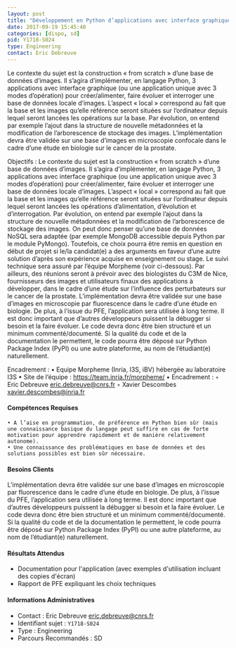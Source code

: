 ```yaml
---
layout: post
title: "Développement en Python d’applications avec interface graphique de construction, d’évolution et d’interrogation d’une base de données locale d’images"
date: 2017-09-19 15:45:48
categories: [dispo, sd]
pid: Y1718-S024
type: Engineering
contact: Eric Debreuve
---
```

       
Le contexte du sujet est la construction « from scratch » d’une base de données d’images. Il s’agira d’implémenter, en langage Python, 3 applications avec interface graphique (ou une application unique avec 3 modes d’opération) pour créer/alimenter, faire évoluer et interroger une base de données locale d’images. L’aspect « local » correspond au fait que la base et les images qu’elle référence seront situées sur l’ordinateur depuis lequel seront lancées les opérations sur la base. Par évolution, on entend par exemple l’ajout dans la structure de nouvelle métadonnées et la modification de l’arborescence de stockage des images. L’implémentation devra être validée sur une base d’images en microscopie confocale dans le cadre d’une étude en biologie sur le cancer de la prostate.

Objectifs :
Le contexte du sujet est la construction « from scratch » d’une base de données d’images. Il s’agira d’implémenter, en langage Python, 3 applications avec interface graphique (ou une application unique avec 3 modes d’opération) pour créer/alimenter, faire évoluer et interroger une base de données locale d’images. L’aspect « local » correspond au fait que la base et les images qu’elle référence seront situées sur l’ordinateur depuis lequel seront lancées les opérations d’alimentation, d’évolution et d’interrogation. Par évolution, on entend par exemple l’ajout dans la structure de nouvelle métadonnées et la modification de l’arborescence de stockage des images. On peut donc penser qu’une base de données NoSQL sera adaptée (par exemple MongoDB accessible depuis Python par le module PyMongo). Toutefois, ce choix pourra être remis en question en début de projet si le/la candidat(e) a des arguments en faveur d’une autre solution d’après son expérience acquise en enseignement ou stage.
	Le suivi technique sera assuré par l’équipe Morpheme (voir ci-dessous). Par ailleurs, des réunions seront à prévoir avec des biologistes du C3M de Nice, fournisseurs des images et utilisateurs finaux des applications à développer, dans le cadre d’une étude sur l’influence des perturbateurs sur le cancer de la prostate.
	L’implémentation devra être validée sur une base d’images en microscopie par fluorescence dans le cadre d’une étude en biologie. De plus, à l’issue du PFE, l’application sera utilisée à long terme. Il est donc important que d’autres développeurs puissent la débugger si besoin et la faire évoluer. Le code devra donc être bien structuré et un minimum commenté/documenté. Si la qualité du code et de la documentation le permettent, le code pourra être déposé sur Python Package Index (PyPI) ou une autre plateforme, au nom de l’étudiant(e) naturellement.

Encadrement :
    • Equipe Morpheme (Inria, I3S, iBV) hébergée au laboratoire I3S
    • Site de l’équipe : https://team.inria.fr/morpheme/
    • Encadrement :
        ◦ Eric Debreuve		eric.debreuve@cnrs.fr
        ◦ Xavier Descombes	xavier.descombes@inria.fr

#### Compétences Requises
    • A l’aise en programmation, de préférence en Python bien sûr (mais une connaissance basique du langage peut suffire en cas de forte motivation pour apprendre rapidement et de manière relativement autonome).
    • Une connaissance des problématiques en base de données et des solutions possibles est bien sûr nécessaire.


#### Besoins Clients
L’implémentation devra être validée sur une base d’images en microscopie par fluorescence dans le cadre d’une étude en biologie. De plus, à l’issue du PFE, l’application sera utilisée à long terme. Il est donc important que d’autres développeurs puissent la débugger si besoin et la faire évoluer. Le code devra donc être bien structuré et un minimum commenté/documenté. Si la qualité du code et de la documentation le permettent, le code pourra être déposé sur Python Package Index (PyPI) ou une autre plateforme, au nom de l’étudiant(e) naturellement.

#### Résultats Attendus
- Documentation pour l'application (avec exemples d'utilisation incluant des copies d'écran)
- Rapport de PFE expliquant les choix techniques
     

#### Informations Administratives
  * Contact : Eric Debreuve <eric.debreuve@cnrs.fr>
  * Identifiant sujet : `Y1718-S024`
  * Type : Engineering
  * Parcours Recommandés : SD
     